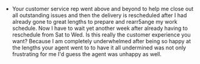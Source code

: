 - Your customer service rep went above and beyond to help me close out all outstanding issues and then the delivery is rescheduled after I had already gone to great lengths to prepare and rearr5ange my work schedule. Now I have to wait yet another week after already having to reschedule from Sat to Wed. Is this really the customer experience you want? Because I am completely underwhelmed after being so happy at the lengths your agent went to to have it all undermined was not only frustrating for me I'd guess the agent was unhappy as well.